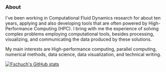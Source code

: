 ### About

I've been working in Computational Fluid Dynamics research for about ten years, applying and also developing tools that are often powered by High-Performance Computing (HPC).
I bring with me the experience of solving complex problems employing computational tools, besides processing, visualizing, and communicating the data produced by these solutions.

My main interests are High-performance computing, parallel computing, numerical methods, data science, data visualization, and technical writing.

<!--
**fschuch/fschuch** is a ✨ _special_ ✨ repository because its `README.md` (this file) appears on your GitHub profile.

Here are some ideas to get you started:

- 🔭 I’m currently working on ...
- 🌱 I’m currently learning ...
- 👯 I’m looking to collaborate on ...
- 🤔 I’m looking for help with ...
- 💬 Ask me about ...
- 📫 How to reach me: ...
- 😄 Pronouns: ...
- ⚡ Fun fact: ...
-->

[![Fschuch's GitHub stats](https://github-readme-stats.vercel.app/api?username=fschuch&show_icons=true&count_private=true&theme=algolia)](https://github.com/anuraghazra/github-readme-stats)
<!--[![Top Langs](https://github-readme-stats.vercel.app/api/top-langs/?username=fschuch&layout=compact&count_private=true&theme=algolia)](https://github.com/anuraghazra/github-readme-stats)-->
